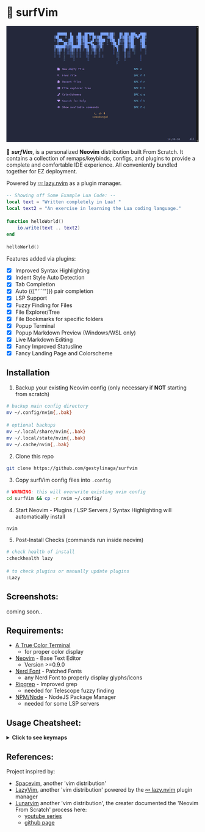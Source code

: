 <!-- TODO:
    - add/update screenshots
    - add lsp remaps
    - add Table of contents if file gets too long
        - syntax: `1. [name](#headerName)`
-->
# 🌊 surfVim
![surfVim Preview Screenshot](screenshots/surfPreview.png)

🌊 ***surfVim***, is a personalized **Neovim** distribution built From Scratch. 
It contains a collection of remaps/keybinds, configs, and plugins 
to provide a complete and comfortable IDE experience.
All conveniently bundled together for EZ deployment.

Powered by [💤 lazy.nvim](https://github.com/folke/lazy.nvim) as a plugin 
manager.

```lua
-- Showing off Some Example Lua Code: --
local text = "Written completely in Lua! " 
local text2 = "An exercise in learning the Lua coding language."

function helloWorld()
    io.write(text .. text2)
end

helloWorld()
```

Features added via plugins:
- [x] Improved Syntax Highlighting
- [x] Indent Style Auto Detection
- [x] Tab Completion 
- [x] Auto ({["'``'"]}) pair completion
- [x] LSP Support
- [x] Fuzzy Finding for Files
- [x] File Explorer/Tree
- [x] File Bookmarks for specific folders
- [x] Popup Terminal
- [x] Popup Markdown Preview (Windows/WSL only)
- [x] Live Markdown Editing
- [x] Fancy Improved Statusline
- [x] Fancy Landing Page and Colorscheme

## Installation
1. Backup your existing Neovim config (only necessary if **NOT** starting from
scratch)
```sh
# backup main config directory
mv ~/.config/nvim{,.bak}

# optional backups
mv ~/.local/share/nvim{,.bak}
mv ~/.local/state/nvim{,.bak}
mv ~/.cache/nvim{,.bak}
```

2. Clone this repo
```sh
git clone https://github.com/gestylinaga/surfvim
```

3. Copy surfVim config files into `.config`
```sh
# WARNING: this will overwrite existing nvim config
cd surfVim && cp -r nvim ~/.config/
```

4. Start Neovim - Plugins / LSP Servers / Syntax Highlighting will automatically
install
```sh
nvim
```

5. Post-Install Checks (commands run inside neovim)
```sh
# check health of install
:checkhealth lazy

# to check plugins or manually update plugins
:Lazy
```

## Screenshots:

coming soon..

## Requirements:
- [A True Color Terminal](https://gist.github.com/kurahaupo/6ce0eaefe5e730841f03cb82b061daa2#now-supporting-true-color)
    - for proper color display
- [Neovim](https://github.com/neovim/neovim) - Base Text Editor
    - Version >=0.9.0
- [Nerd Font](https://github.com/ryanoasis/nerd-fonts) - Patched Fonts
    - any Nerd Font to properly display glyphs/icons
- [Ripgrep](https://github.com/BurntSushi/ripgrep) - Improved grep
    - needed for Telescope fuzzy finding
- [NPM/Node](https://docs.npmjs.com/downloading-and-installing-node-js-and-npm) -
NodeJS Package Manager
    - needed for some LSP servers

## Usage Cheatsheet:
<details>
<summary><b>Click to see keymaps</b></summary>

| Action | Modifier | Key combo |
| ------ | ----- | ----- |
| **Basics**
| new empty file | Spc | n f
| quit all buffers | Spc | q a
| **Splits**
| vertical split | Spc | v s 
| horizontal split | Spc | h s 
| **Marks**
| set mark | m | any key 
| goto mark | ' | key selected 
| **Harpoons (project bookmarks)** 
| list bookmarks | Spc | h h 
| add bookmark | Spc | h t 
| goto bookmark 1 | Ctrl | u
| goto bookmark 2 | Ctrl | i
| goto bookmark 3 | Ctrl | o
| goto bookmark 4 | Ctrl | p
| **Window Focus** 
| switch focus down   | Ctrl | j
| switch focus up     | Ctrl | k
| switch focus left   | Ctrl | h
| switch focus right  | Ctrl | l
| **Tabs**
| new tab    | Ctrl | Home
| next tab   | Ctrl | PageDown
| prev tab   | Ctrl | PageUp
| close tab  | Ctrl | End
| **File Tree/Explorer**
| toggle tree  | Spc | t t 
| open tree    | Spc | t o
| close tree   | Spc | t q
| **Fuzzy Finder**
| fuzzy find files          | Spc | f f
| grep find word            | Spc | f g
| find recent files         | Spc | f r
| find/switch colorscheme   | Spc | c s 
| find help                 | Spc | f h
| find commands             | Spc | f c
| **Popup Terminal**
| open code runner  | Spc | r r
| **Popup Markdown Preview**
| open glow         | Spc | g g
| **Live Markdown Preview**
| open live preview    | Spc |m m
| toggle/open preview  | Spc |m o
| close preview        | Spc |m q
</details>

## References:
Project inspired by:
- [Spacevim](https://spacevim.org/), another 'vim distribution'
- [LazyVim](https://github.com/LazyVim/LazyVim), another 'vim distribution' 
powered by the [💤 lazy.nvim](https://github.com/folke/lazy.nvim) plugin manager
- [Lunarvim](https://github.com/LunarVim/LunarVim) another 'vim distribution', the creater documented the 'Neovim From Scratch' process here:
    - [youtube series](https://youtube.com/playlist?list=PLhoH5vyxr6Qq41NFL4GvhFp-WLd5xzIzZ)
    - [github page](https://github.com/LunarVim/Neovim-from-scratch)
